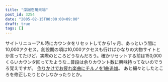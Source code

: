 ```yaml
---
title: "深謝壱萬来場"
post_id: 3254
date: "2005-02-15T00:00:00+09:00"
draft: true
tags: []
---
```



サイトリニューアル時にカウンタをリセットしてから1ヶ月、あっという間に10,000アクセス。創設期の頃は10,000アクセスも行けばかなりの大物サイトとか言ってたけど、実際のところどうなんだろう。確かリセットする前は150,000くらいカウンタ回ってたような…普段は余りカウント数に興味持ってないのでうろ覚えですが。 [作りかけでお疲れ楽曲にチルノを1曲追加](https://danmaq.com/3253)。  あと細々としたところを修正したりとかしなかったりとか。
